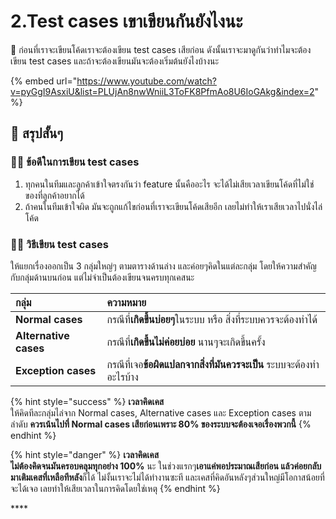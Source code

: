 # 2.Test cases เขาเขียนกันยังไงนะ

💬 ก่อนที่เราจะเขียนโค้ดเราจะต้องเขียน test cases เสียก่อน ดังนั้นเราจะมาดูกันว่าทำไมจะต้องเขียน test cases และถ้าจะต้องเขียนมันจะต้องเริ่มต้นยังไงบ้างนะ

{% embed url="https://www.youtube.com/watch?v=pyGgI9AsxiU&list=PLUjAn8nwWniiL3ToFK8PfmAo8U6IoGAkg&index=2" %}

## 🎯 สรุปสั้นๆ 

### 👨‍🚀 ข้อดีในการเขียน test cases

1. ทุกคนในทีมและลูกค้าเข้าใจตรงกันว่า feature นั้นคืออะไร จะได้ไม่เสียเวลาเขียนโค้ดที่ไม่ใช่ของที่ลูกค้าอยากได้
2. ถ้าคนในทีมเข้าใจผิด มันจะถูกแก้ไขก่อนที่เราจะเขียนโค้ดเสียอีก เลยไม่ทำให้เราเสียเวลาไปนั่งไล่โค้ด

### 👨‍🚀 วิธีเขียน test cases

ให้แยกเรื่องออกเป็น 3 กลุ่มใหญ่ๆ ตามตารางด้านล่าง และค่อยๆคิดในแต่ละกลุ่ม โดยให้ความสำคัญกับกลุ่มด้านบนก่อน แต่ไม่จำเป็นต้องเขียนจนครบทุกเคสนะ 

| กลุ่ม | ความหมาย |
| :--- | :--- |
| **Normal cases** | กรณีที่**เกิดขึ้นบ่อยๆ**ในระบบ หรือ สิ่งที่ระบบควรจะต้องทำได้ |
| **Alternative cases** | กรณีที่**เกิดขึ้นไม่ค่อยบ่อย** นานๆจะเกิดขึ้นครั้ง |
| **Exception cases** | กรณีที่เจอ**ข้อผิดแปลกจากสิ่งที่มันควรจะเป็น** ระบบจะต้องทำอะไรบ้าง |

{% hint style="success" %}
**เวลาคิดเคส**  
ให้คิดทีละกลุ่มไล่จาก Normal cases, Alternative cases และ Exception cases ตามลำดับ **ควรเน้นไปที่ Normal cases เสียก่อนเพราะ 80% ของระบบจะต้องเจอเรื่องพวกนี้**
{% endhint %}

{% hint style="danger" %}
**เวลาคิดเคส  
ไม่ต้องคิดจนมันครอบคลุมทุกอย่าง 100%** นะ ในช่วงแรกๆ**เอาแค่พอประมาณเสียก่อน แล้วค่อยกลับมาเติมเคสที่เหลือทีหลัง**ก็ได้ ไม่งั้นเราจะไม่ได้ทำงานซะที และเคสที่คิดอันหลังๆส่วนใหญ่มีโอกาสน้อยที่จะได้เจอ เลยทำให้เสียเวลาในการคิดโดยใช่เหตุ
{% endhint %}

\*\*\*\*

